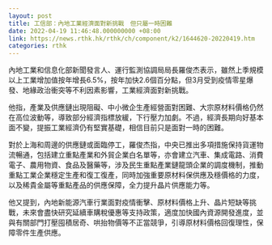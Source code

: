 ```yaml
---
layout: post
title: 工信部：內地工業經濟面對新挑戰　但只屬一時困難
date: 2022-04-19 11:46:48.000000000 +08:00
link: https://news.rthk.hk/rthk/ch/component/k2/1644620-20220419.htm
categories: rthk
---
```


內地工業和信息化部新聞發言人、運行監測協調局局長羅俊杰表示，雖然上季規模以上工業增加值按年增長6.5%，按年加快2.6個百分點，但3月受到疫情零星爆發、地緣政治衝突等不利因素影響，工業經濟面對新挑戰。

他指，產業及供應鏈出現阻礙、中小微企生產經營面對困難、大宗原材料價格仍然在高位波動等，導致部分經濟指標放緩，下行壓力加劇。不過，經濟長期向好基本面不變，提振工業經濟仍有堅實基礎，相信目前只是面對一時的困難。

對於上海和周邊的供應鏈或面臨停工，羅俊杰指，中央已推出多項措施保持貨運物流暢通，包括建立重點產業和外貿企業白名單等，亦會建立汽車、集成電路、消費電子、農用物資、食品及醫藥等，涉及民生重點產業鏈龍頭企業的調度機制，推動重點工業企業穩定生產和復工復產，同時加強重要原材料保供應及穩價格的力度，以及稀貴金屬等重點產品的供應保障，全力提升晶片供應能力等。

他又提到，內地新能源汽車行業面對疫情衝擊、原材料價格上升、晶片短缺等挑戰，未來會盡快研究延續車購稅優惠等支持政策，適度加快國內資源開發進度，並與有關部門打壓囤積居奇、哄抬物價等不正當競爭，引導原材料價格回復理性，保障零件生產供應。
